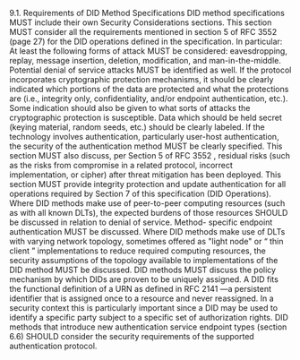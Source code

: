 9.1. Requirements of DID Method Specifications DID method specifications MUST include their own Security Considerations sections. This section MUST consider all the requirements mentioned in section 5 of RFC 3552 (page 27) for the DID operations defined in the specification. In particular: At least the following forms of attack MUST be considered: eavesdropping, replay, message insertion, deletion, modification, and man-in-the-middle. Potential denial of service attacks MUST be identified as well. If the protocol incorporates cryptographic protection mechanisms, it should be clearly indicated which portions of the data are protected and what the protections are (i.e., integrity only, confidentiality, and/or endpoint authentication, etc.). Some indication should also be given to what sorts of attacks the cryptographic protection is susceptible. Data which should be held secret (keying material, random seeds, etc.) should be clearly labeled. If the technology involves authentication, particularly user-host authentication, the security of the authentication method MUST be clearly specified. This section MUST also discuss, per Section 5 of RFC 3552 , residual risks (such as the risks from compromise in a related protocol, incorrect implementation, or cipher) after threat mitigation has been deployed. This section MUST provide integrity protection and update authentication for all operations required by Section 7 of this specification (DID Operations). Where DID methods make use of peer-to-peer computing resources (such as with all known DLTs), the expected burdens of those resources SHOULD be discussed in relation to denial of service. Method- specific endpoint authentication MUST be discussed. Where DID methods make use of DLTs with varying network topology, sometimes offered as "light node" or “ thin client ” implementations to reduce required computing resources, the security assumptions of the topology available to implementations of the DID method MUST be discussed. DID methods MUST discuss the policy mechanism by which DIDs are proven to be uniquely assigned. A DID fits the functional definition of a URN as defined in RFC 2141 —a persistent identifier that is assigned once to a resource and never reassigned. In a security context this is particularly important since a DID may be used to identify a specific party subject to a specific set of authorization rights. DID methods that introduce new authentication service endpoint types (section 6.6) SHOULD consider the security requirements of the supported authentication protocol.
